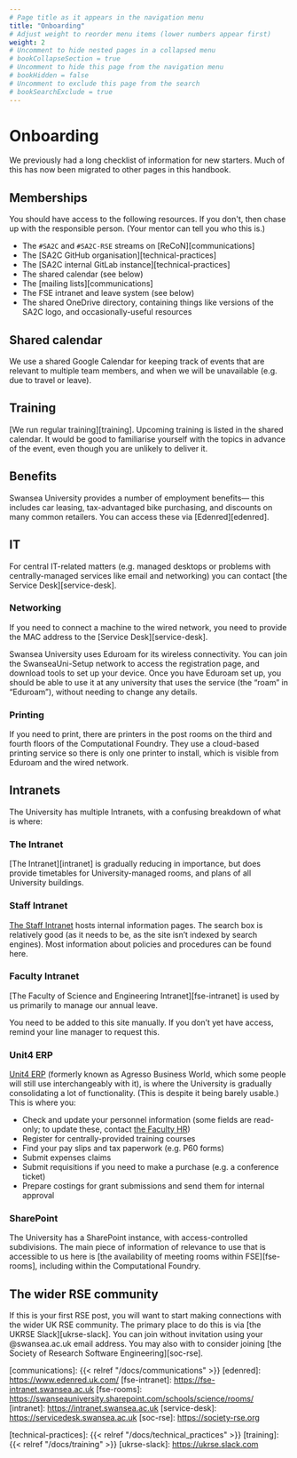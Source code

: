 ```yaml
---
# Page title as it appears in the navigation menu
title: "Onboarding"
# Adjust weight to reorder menu items (lower numbers appear first)
weight: 2
# Uncomment to hide nested pages in a collapsed menu
# bookCollapseSection = true
# Uncomment to hide this page from the navigation menu
# bookHidden = false
# Uncomment to exclude this page from the search
# bookSearchExclude = true
---
```


# Onboarding

We previously had a long checklist of information for new starters.
Much of this has now been migrated to other pages in this handbook.

## Memberships

You should have access to the following resources.
If you don't,
then chase up with the responsible person.
(Your mentor can tell you who this is.)

- The `#SA2C` and `#SA2C-RSE` streams on [ReCoN][communications]
- The [SA2C GitHub organisation][technical-practices]
- The [SA2C internal GitLab instance][technical-practices]
- The shared calendar (see below)
- The [mailing lists][communications]
- The FSE intranet and leave system (see below)
- The shared OneDrive directory,
  containing things like versions of the SA2C logo,
  and occasionally-useful resources

## Shared calendar

We use a shared Google Calendar
for keeping track of events that are relevant to multiple team members,
and when we will be unavailable
(e.g. due to travel or leave).

## Training

[We run regular training][training].
Upcoming training is listed in the shared calendar.
It would be good to familiarise yourself with the topics
in advance of the event,
even though you are unlikely to deliver it.

## Benefits

Swansea University provides a number of employment benefits—
this includes car leasing,
tax-advantaged bike purchasing,
and discounts on many common retailers.
You can access these via [Edenred][edenred].

## IT

For central IT-related matters
(e.g. managed desktops
or problems with centrally-managed services like email and networking)
you can contact [the Service Desk][service-desk].

### Networking

If you need to connect a machine to the wired network,
you need to provide the MAC address to the [Service Desk][service-desk].

Swansea University uses Eduroam for its wireless connectivity.
You can join the SwanseaUni-Setup network to access the registration page,
and download tools to set up your device.
Once you have Eduroam set up,
you should be able to use it at any university that uses the service
(the “roam” in “Eduroam”),
without needing to change any details.

### Printing

If you need to print,
there are printers in the post rooms
on the third and fourth floors of the Computational Foundry.
They use a cloud-based printing service
so there is only one printer to install,
which is visible from Eduroam and the wired network.

## Intranets

The University has multiple Intranets, with a confusing breakdown of what is where:

### The Intranet

[The Intranet][intranet] is gradually reducing in importance,
but does provide timetables for University-managed rooms,
and plans of all University buildings.

### Staff Intranet

[The Staff Intranet][staff-intranet] hosts internal information pages.
The search box is relatively good
(as it needs to be, as the site isn’t indexed by search engines).
Most information about policies and procedures can be found here.

### Faculty Intranet

[The Faculty of Science and Engineering Intranet][fse-intranet] is used by us
primarily to manage our annual leave.

You need to be added to this site manually.
If you don’t yet have access, remind your line manager to request this.

### Unit4 ERP

[Unit4 ERP][abw]
(formerly known as Agresso Business World,
which some people will still use interchangeably with it),
is where the University is gradually consolidating a lot of functionality.
(This is despite it being barely usable.)
This is where you:

- Check and update your personnel information
  (some fields are read-only;
  to update these, contact [the Faculty HR](fse-hr@swansea.ac.uk))
- Register for centrally-provided training courses
- Find your pay slips and tax paperwork (e.g. P60 forms)
- Submit expenses claims
- Submit requisitions if you need to make a purchase
  (e.g. a conference ticket)
- Prepare costings for grant submissions and send them for internal approval

### SharePoint

The University has a SharePoint instance,
with access-controlled subdivisions.
The main piece of information of relevance to use
that is accessible to us here
is [the availability of meeting rooms within FSE][fse-rooms],
including within the Computational Foundry.

## The wider RSE community

If this is your first RSE post,
you will want to start making connections with the wider UK RSE community.
The primary place to do this is via [the UKRSE Slack][ukrse-slack].
You can join without invitation using your @swansea.ac.uk email address.
You may also with to consider joining
[the Society of Research Software Engineering][soc-rse].

[abw]: https://abw.swansea.ac.uk
[communications]: {{< relref "/docs/communications" >}}
[edenred]: https://www.edenred.uk.com/
[fse-intranet]: https://fse-intranet.swansea.ac.uk
[fse-rooms]: https://swanseauniversity.sharepoint.com/schools/science/rooms/
[intranet]: https://intranet.swansea.ac.uk
[service-desk]: https://servicedesk.swansea.ac.uk
[soc-rse]: https://society-rse.org

<!-- markdown-link-check-disable-next-line -->
[staff-intranet]: https://staff.swansea.ac.uk
[technical-practices]: {{< relref "/docs/technical_practices" >}}
[training]: {{< relref "/docs/training" >}}
[ukrse-slack]: https://ukrse.slack.com

